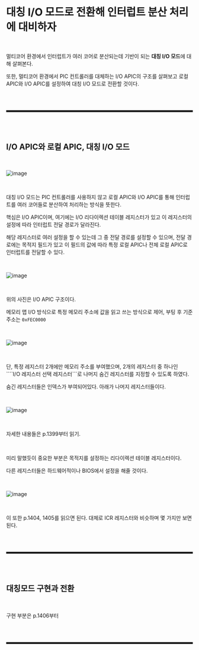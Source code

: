 # 대칭 I/O 모드로 전환해 인터럽트 분산 처리에 대비하자

<br>

멀티코어 환경에서 인터럽트가 여러 코어로 분산되는데 기반이 되는 **대칭 I/O 모드**에 대해 살펴본다.

또한, 멀티코어 환경에서 PIC 컨트롤러를 대체하는 I/O APIC의 구조를 살펴보고 로컬 APIC와 I/O APIC를 설정하여 대칭 I/O 모드로 전환할 것이다.

<br><br>
<hr style="border: 2px solid;">
<br><br>

## I/O APIC와 로컬 APIC, 대칭 I/O 모드

<br>

![image](https://user-images.githubusercontent.com/52172169/206085837-88b03fb9-6a66-415b-9518-a81421093824.png)

<br>

대칭 I/O 모드는 PIC 컨트롤러를 사용하지 않고 로컬 APIC와 I/O APIC를 통해 인터럽트를 여러 코어들로 분산하여 처리하는 방식을 뜻한다.

핵심은 I/O APIC이며, 여기에는 I/O 리다이렉션 테이블 레지스터가 있고 이 레지스터의 설정에 따라 인터럽트 전달 경로가 달라진다.

해당 레지스터로 여러 설정을 할 수 있는데 그 중 전달 경로를 설정할 수 있으며, 전달 경로에는 목적지 필드가 있고 이 필드의 값에 따라 특정 로컬 APIC나 전체 로컬 APIC로 인터럽트를 전달할 수 있다.

<br>

![image](https://user-images.githubusercontent.com/52172169/206087919-77852352-6a37-4a6d-b6fa-6da64cd801f4.png)

<br>

위의 사진은 I/O APIC 구조이다.

메모리 맵 I/O 방식으로 특정 메모리 주소에 값을 읽고 쓰는 방식으로 제어, 부팅 후 기준 주소는 ```0xFEC0000```

<br>

![image](https://user-images.githubusercontent.com/52172169/206087994-e6f6b5e7-6d36-4835-8daf-ecefa6850864.png)

<br>

단, 특정 레지스터 2개에만 메모리 주소를 부여했으며, 2개의 레지스터 중 하나인 ````I/O 레지스터 선택 레지스터```로 나머지 숨긴 레지스터를 지정할 수 있도록 하였다.

숨긴 레지스터들은 인덱스가 부여되어있다. 아래가 나머지 레지스터들이다.

<br>

![image](https://user-images.githubusercontent.com/52172169/206088050-2779371b-8e53-48e4-9dbf-9bbc71f7b350.png)

<br>

자세한 내용들은 p.1399부터 읽기.

<br>

미리 말했듯이 중요한 부분은 목적지를 설정하는 리다이렉션 테이블 레지스터이다.

다른 레지스터들은 하드웨어적이나 BIOS에서 설정을 해줄 것이다.

<br>

![image](https://user-images.githubusercontent.com/52172169/206088912-6f7587ac-3fb9-47cf-8bf8-268cbd226440.png)

<br>

이 또한 p.1404, 1405를 읽으면 된다. 대체로 ICR 레지스터와 비슷하며 몇 가지만 보면 된다.

<br><br>
<hr style="border: 2px solid;">
<br><br>

## 대칭모드 구현과 전환

<br>

구현 부분은 p.1406부터 

<br><br>
<hr style="border: 2px solid;">
<br><br>
